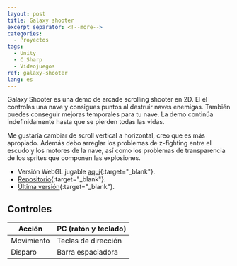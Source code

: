 ```yaml
---
layout: post
title: Galaxy shooter
excerpt_separator: <!--more-->
categories:
  - Proyectos
tags:
  - Unity
  - C Sharp
  - Videojuegos
ref: galaxy-shooter
lang: es
---
```


Galaxy Shooter es una demo de arcade scrolling shooter en 2D. 
El él controlas una nave y consigues puntos al destruir naves enemigas.
También puedes conseguir mejoras temporales para tu nave.
La demo continúa indefinidamente hasta que se pierden todas las vidas.

<!--more-->

Me gustaría cambiar de scroll vertical a horizontal, creo que es más apropiado.
Además debo arreglar los problemas de z-fighting entre el escudo y los motores de la nave, así como los problemas de transparencia de los sprites que componen las explosiones.

* Versión WebGL jugable [aquí](/galaxy-shooter){:target="_blank"}.
* [Repositorio](https://github.com/azarrias/galaxy-shooter){:target="_blank"}.
* [Última versión](https://github.com/azarrias/galaxy-shooter/releases/latest){:target="_blank"}.

## Controles

Acción     | PC (ratón y teclado)        
---------- | --------------------------- 
Movimiento | Teclas de dirección  
Disparo    | Barra espaciadora            
